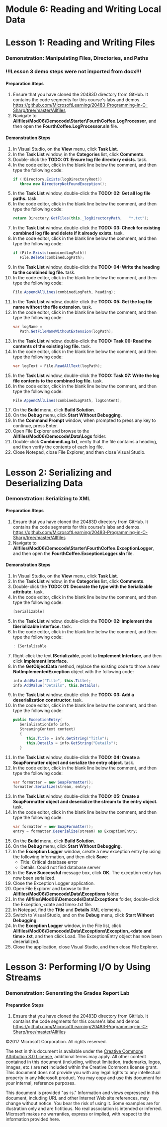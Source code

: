 # Module 6: Reading and Writing Local Data

# Lesson 1:  Reading and Writing Files

### Demonstration: Manipulating Files, Directories, and Paths
### !!!__Lesson 3 demo steps were not imported from docx__!!! ###
#### Preparation Steps

1. Ensure that you have cloned the 20483D directory from GitHub. It contains the code segments for this course's labs and demos. https://github.com/MicrosoftLearning/20483-Programming-in-C-Sharp/tree/master/Allfiles
2. Navigate to **Allfiles\Mod06\Democode\Starter\FourthCoffee.LogProcessor**, and then open the **FourthCoffee.LogProcessor.sln** file.

#### Demonstration Steps

1.  In Visual Studio, on the **View** menu, click **Task List**.
2.  In the **Task List** window, in the **Categories** list, click **Comments**.
3.  Double-click the **TODO: 01: Ensure log file directory exists.** task.
4.  In the code editor, click in the blank line below the comment, and then type
    the following code:
    ```cs
    if (!Directory.Exists(logDirectoryRoot))
       throw new DirectoryNotFoundException();
    ```
5.	In the **Task List** window, double-click the **TODO: 02: Get all log file paths.** task.
6.	In the code editor, click in the blank line below the comment, and then type the following code:
    ```cs
    return Directory.GetFiles(this._logDirectoryPath,   "*.txt");       
    ```
7.	In the **Task List** window, double-click the **TODO: 03: Check for existing combined log file and delete if it already exists.** task.
8.	In the code editor, click in the blank line below the comment, and then type the following code:
    ```cs
    if (File.Exists(combinedLogPath))
       File.Delete(combinedLogPath);
    ```
9.	In the **Task List** window, double-click the **TODO: 04: Write the heading to the combined log file.** task.
10.	In the code editor, click in the blank line below the comment, and then type the following code:
    ```cs
    File.AppendAllLines(combinedLogPath, heading);
    ```
11.	In the **Task List** window, double-click the **TODO: 05: Get the log file name without the file extension.** task.
12.	In the code editor, click in the blank line below the comment, and then type the following code:
    ```cs
    var logName = 
       Path.GetFileNameWithoutExtension(logPath);
    ```
13.	In the **Task List** window, double-click the **TODO: Task 06: Read the contents of the existing log file.** task.
14.	In the code editor, click in the blank line below the comment, and then type the following code:
    ```cs
    var logText = File.ReadAllText(logPath);
    ```
15.	In the **Task List** window, double-click the **TODO: Task 07: Write the log file contents to the combined log file.** task.
16.	In the code editor, click in the blank line below the comment, and then type the following code:
    ```cs
    File.AppendAllLines(combinedLogPath, logContent);
    ```
17.	On the **Build** menu, click **Build Solution**.
18.	On the **Debug** menu, click **Start Without Debugging**.
19.	In the **Command Prompt** window, when prompted to press any key to continue, press Enter.
20.	Open File Explorer and browse to the **Allfiles\Mod06\Democode\Data\Logs** folder.
21.	Double-click **CombinedLog.txt**, verify that the file contains a heading, and then verify the contents of each log file.
22.	Close Notepad, close File Explorer, and then close Visual Studio.


# Lesson 2:  Serializing and Deserializing Data

### Demonstration: Serializing to XML

#### Preparation Steps

1. Ensure that you have cloned the 20483D directory from GitHub. It contains the code segments for this course's labs and demos. https://github.com/MicrosoftLearning/20483-Programming-in-C-Sharp/tree/master/Allfiles
2. Navigate to **Allfiles\Mod06\Democode\Starter\FourthCoffee.ExceptionLogger**, and then open the **FourthCoffee.ExceptionLogger.sln** file.
#### Demonstration Steps

1.	In Visual Studio, on the **View** menu, click **Task List**.
2.	In the **Task List** window, in the **Categories** list, click **Comments**.
3.	Double-click the **TODO: 01: Decorate the type with the Serializable attribute.** task.
4.	In the code editor, click in the blank line below the comment, and then type the following code:
    ```cs
    [Serializable]
    ```
5.	In the **Task List** window, double-click the **TODO: 02: Implement the ISerializable interface.** task.
6.	In the code editor, click in the blank line below the comment, and then type the following code:
    ```cs
    : ISerializable
    ```
7.	Right-click the text **ISerializable**, point to **Implement Interface**, and then click **Implement Interface**.
8.	In the **GetObjectData** method, replace the existing code to throw a new **NotImplementedException** object with the following code:
    ```cs
    info.AddValue("Title", this.Title);
    info.AddValue("Details", this.Details);
    ```
9.	In the **Task List** window, double-click the **TODO: 03: Add a deserialization constructor.** task.
10.	In the code editor, click in the blank line below the comment, and then type the following code:
    ```cs
    public ExceptionEntry(
       SerializationInfo info, 
       StreamingContext context)
       {
          this.Title = info.GetString("Title");
          this.Details = info.GetString("Details");
       }
    ```
11.	In the **Task List** window, double-click the **TODO: 04: Create a SoapFormatter object and serialize the entry object.** task.
12.	In the code editor, click in the blank line below the comment, and then type the following code:
    ```cs
    var formatter = new SoapFormatter();
    formatter.Serialize(stream, entry);
    ```
13.	In the **Task List** window, double-click the **TODO: 05: Create a SoapFormatter object and deserialize the stream to the entry object.** task.
14.	In the code editor, click in the blank line below the comment, and then type the following code:
    ```cs
    var formatter = new SoapFormatter();
    entry = formatter.Deserialize(stream) as ExceptionEntry;
    ```
15.	On the **Build** menu, click **Build Solution**.
16.	On the **Debug** menu, click **Start Without Debugging**.
17.	In the **Exception Logger** window, create a new exception entry by using the following information, and then click **Save**:
    -	Title: Critical database error
    -	Details: Could not find database server
18.	In the **Save Successful** message box, click **OK**. The exception entry has now been serialized.
19.	Close the Exception Logger application.
20.	Open File Explorer and browse to the **Allfiles\Mod06\Democode\Data\Exceptions** folder.
21.	In the **Allfiles\Mod06\Democode\Data\Exceptions** folder, double-click the Exception_\<date and time\>.txt file.  
22.	In Notepad, find the **Title** and **Details** XML elements.
23.	Switch to Visual Studio, and on the **Debug** menu, click **Start Without Debugging**.
24.	In the **Exception Logger** window, in the File list, click **Allfiles\Mod06\Democode\Data\Exceptions\Exception_\<date and time\>.txt**, and then click Load. The ExceptionEntry object has now been deserialized.
25.	Close the application, close Visual Studio, and then close File Explorer.


# Lesson 3:  Performing I/O by Using Streams

### Demonstration: Generating the Grades Report Lab

#### Preparation Steps

1. Ensure that you have cloned the 20483D directory from GitHub. It contains the code segments for this course's labs and demos. https://github.com/MicrosoftLearning/20483-Programming-in-C-Sharp/tree/master/Allfiles




©2017 Microsoft Corporation. All rights reserved.

The text in this document is available under the  [Creative Commons Attribution 3.0 License](https://creativecommons.org/licenses/by/3.0/legalcode), additional terms may apply. All other content contained in this document (including, without limitation, trademarks, logos, images, etc.) are  **not**  included within the Creative Commons license grant. This document does not provide you with any legal rights to any intellectual property in any Microsoft product. You may copy and use this document for your internal, reference purposes.

This document is provided &quot;as-is.&quot; Information and views expressed in this document, including URL and other Internet Web site references, may change without notice. You bear the risk of using it. Some examples are for illustration only and are fictitious. No real association is intended or inferred. Microsoft makes no warranties, express or implied, with respect to the information provided here.
